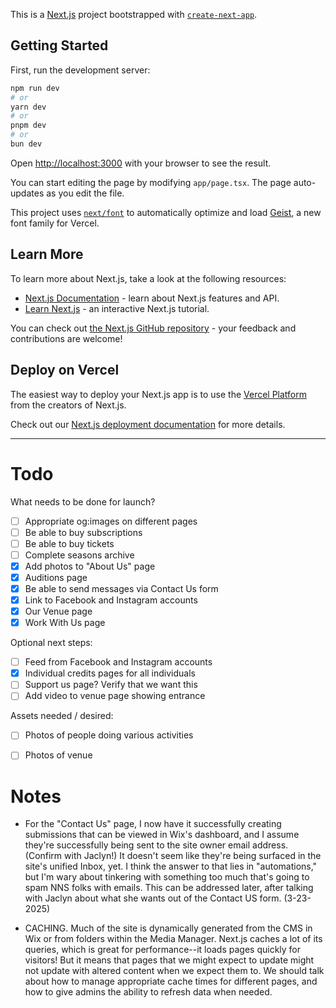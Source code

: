 This is a [Next.js](https://nextjs.org) project bootstrapped with [`create-next-app`](https://nextjs.org/docs/app/api-reference/cli/create-next-app).

## Getting Started

First, run the development server:

```bash
npm run dev
# or
yarn dev
# or
pnpm dev
# or
bun dev
```

Open [http://localhost:3000](http://localhost:3000) with your browser to see the result.

You can start editing the page by modifying `app/page.tsx`. The page auto-updates as you edit the file.

This project uses [`next/font`](https://nextjs.org/docs/app/building-your-application/optimizing/fonts) to automatically optimize and load [Geist](https://vercel.com/font), a new font family for Vercel.

## Learn More

To learn more about Next.js, take a look at the following resources:

- [Next.js Documentation](https://nextjs.org/docs) - learn about Next.js features and API.
- [Learn Next.js](https://nextjs.org/learn) - an interactive Next.js tutorial.

You can check out [the Next.js GitHub repository](https://github.com/vercel/next.js) - your feedback and contributions are welcome!

## Deploy on Vercel

The easiest way to deploy your Next.js app is to use the [Vercel Platform](https://vercel.com/new?utm_medium=default-template&filter=next.js&utm_source=create-next-app&utm_campaign=create-next-app-readme) from the creators of Next.js.

Check out our [Next.js deployment documentation](https://nextjs.org/docs/app/building-your-application/deploying) for more details.

---

# Todo

What needs to be done for launch?

- [ ] Appropriate og:images on different pages
- [ ] Be able to buy subscriptions
- [ ] Be able to buy tickets
- [ ] Complete seasons archive
- [x] Add photos to "About Us" page
- [x] Auditions page
- [x] Be able to send messages via Contact Us form
- [x] Link to Facebook and Instagram accounts
- [x] Our Venue page
- [x] Work With Us page

Optional next steps:

- [ ] Feed from Facebook and Instagram accounts
- [x] Individual credits pages for all individuals
- [ ] Support us page? Verify that we want this
- [ ] Add video to venue page showing entrance

Assets needed / desired:

- [ ] Photos of people doing various activities
- [ ] Photos of venue


# Notes

* For the "Contact Us" page, I now have it successfully creating submissions that can be viewed in Wix's dashboard, and I assume they're successfully being sent to the site owner email address. (Confirm with Jaclyn!) It doesn't seem like they're being surfaced in the site's unified Inbox, yet. I think the answer to that lies in "automations," but I'm wary about tinkering with something too much that's going to spam NNS folks with emails. This can be addressed later, after talking with Jaclyn about what she wants out of the Contact US form. (3-23-2025)

* CACHING. Much of the site is dynamically generated from the CMS in Wix or from folders within the Media Manager. Next.js caches a lot of its queries, which is great for performance--it loads pages quickly for visitors! But it means that pages that we might expect to update might not update with altered content when we expect them to. We should talk about how to manage appropriate cache times for different pages, and how to give admins the ability to refresh data when needed.
